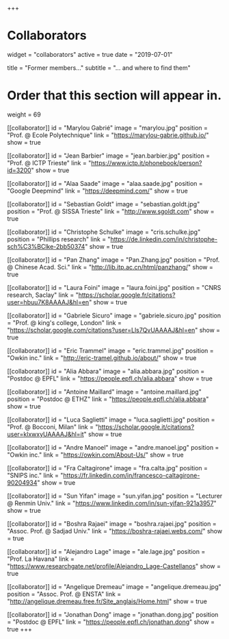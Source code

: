 +++
# Collaborators
widget = "collaborators"
active = true
date = "2019-07-01"

title = "Former members..."
subtitle = "... and where to find them"

# Order that this section will appear in.
weight = 69

[[collaborator]]
	id = "Marylou Gabrié"
	image = "marylou.jpg"
	position = "Prof. @ Ecole Polytechnique"
	link = "https://marylou-gabrie.github.io/"
	show = true
	
[[collaborator]]
	id = "Jean Barbier"
	image = "jean.barbier.jpg"
	position = "Prof. @ ICTP Trieste"
	link = "https://www.ictp.it/phonebook/person?id=3200"
	show = true

[[collaborator]]
	id = "Alaa Saade"
	image = "alaa.saade.jpg"
	position = "Google Deepmind"
	link = "https://deepmind.com/"
	show = true

[[collaborator]]
	id = "Sebastian Goldt"
	image = "sebastian.goldt.jpg"
	position = "Prof. @ SISSA Trieste"
	link = "http://www.sgoldt.com"
	show = true

[[collaborator]]
	id = "Christophe Schulke"
	image = "cris.schulke.jpg"
	position = "Phillips research"
	link = "https://de.linkedin.com/in/christophe-sch%C3%BClke-2bb50374"
	show = true

[[collaborator]]
	id = "Pan Zhang"
	image = "Pan.Zhang.jpg"
	position = "Prof. @ Chinese Acad. Sci."
	link = "http://lib.itp.ac.cn/html/panzhang/"
	show = true

[[collaborator]]
        id = "Laura Foini"
        image = "laura.foini.jpg"
        position = "CNRS research, Saclay"
        link = "https://scholar.google.fr/citations?user=hbuu7K8AAAAJ&hl=en"
        show = true

[[collaborator]]
        id = "Gabriele Sicuro"
        image = "gabriele.sicuro.jpg"
        position = "Prof. @ king's college, London"
        link = "https://scholar.google.com/citations?user=Lls7QvUAAAAJ&hl=en"
        show = true

[[collaborator]]
	id = "Eric Trammel"
        image = "eric.trammel.jpg"
	position = "Owkin inc."
	link = "http://eric-tramel.github.io/about/"
	show = true

[[collaborator]]
        id = "Alia Abbara"
        image = "alia.abbara.jpg"
        position = "Postdoc @ EPFL"
        link = "https://people.epfl.ch/alia.abbara"
        show = true

[[collaborator]]
        id = "Antoine Maillard"
        image = "antoine.maillard.jpg"
        position = "Postdoc @ ETHZ"
        link = "https://people.epfl.ch/alia.abbara"
        show = true

[[collaborator]]
        id = "Luca Saglietti"
        image = "luca.saglietti.jpg"
        position = "Prof. @ Bocconi, Milan" 
        link = "https://scholar.google.it/citations?user=klxwxyUAAAAJ&hl=it"
        show = true


[[collaborator]]
	id = "Andre Manoel"
    image = "andre.manoel.jpg"
	position = "Owkin inc."
	link = "https://owkin.com/About-Us/"
	show = true

[[collaborator]]
	id = "Fra Caltagirone"
        image = "fra.calta.jpg"
	position = "SNIPS inc."
	link = "https://fr.linkedin.com/in/francesco-caltagirone-90204934"
	show = true


[[collaborator]]
        id = "Sun Yifan"
        image = "sun.yifan.jpg"
        position =  "Lecturer @ Renmin Univ."
        link = "https://www.linkedin.com/in/sun-yifan-921a3957"
        show = true

[[collaborator]]
        id = "Boshra Rajaei"
        image = "boshra.rajaei.jpg"
        position =  "Assoc. Prof. @ Sadjad Univ."
        link = "https://boshra-rajaei.webs.com/"
        show = true
	
[[collaborator]]
	id = "Alejandro Lage"
	image = "ale.lage.jpg"
	position =  "Prof. La Havana"
        link = "https://www.researchgate.net/profile/Alejandro_Lage-Castellanos"
	show = true

[[collaborator]]
	id = "Angelique Dremeau"
    image = "angelique.dremeau.jpg"
	position = "Assoc. Prof. @ ENSTA"
	link = "http://angelique.dremeau.free.fr/Site_anglais/Home.html"
	show = true


[[collaborator]]
        id = "Jonathan Dong"
        image = "jonathan.dong.jpg"
        position = "Postdoc @ EPFL"
        link = "https://people.epfl.ch/jonathan.dong"
        show = true
+++
